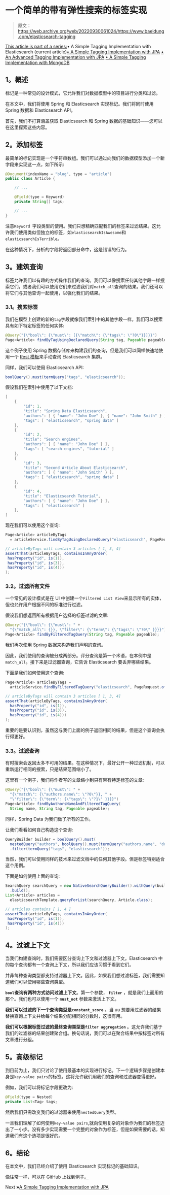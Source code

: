 # 一个简单的带有弹性搜索的标签实现

> 原文：<https://web.archive.org/web/20220930061024/https://www.baeldung.com/elasticsearch-tagging>

[This article is part of a series:](javascript:void(0);)• A Simple Tagging Implementation with Elasticsearch (current article)[• A Simple Tagging Implementation with JPA](/web/20220630140827/https://www.baeldung.com/jpa-tagging)
[• An Advanced Tagging Implementation with JPA](/web/20220630140827/https://www.baeldung.com/jpa-tagging-advanced)
[• A Simple Tagging Implementation with MongoDB](/web/20220630140827/https://www.baeldung.com/mongodb-tagging)

## 1。概述

标记是一种常见的设计模式，它允许我们对数据模型中的项目进行分类和过滤。

在本文中，我们将使用 Spring 和 Elasticsearch 实现标记。我们将同时使用 Spring 数据和 Elasticsearch API。

首先，我们不打算涵盖获取 Elasticsearch 和 Spring 数据的基础知识——您可以在这里探索这些内容。

## 2。添加标签

最简单的标记实现是一个字符串数组。我们可以通过向我们的数据模型添加一个新字段来实现这一点，如下所示:

```java
@Document(indexName = "blog", type = "article")
public class Article {

    // ...

    @Field(type = Keyword)
    private String[] tags;

    // ...
}
```

注意`Keyword `字段类型的使用。我们只想精确匹配我们的标签来过滤结果。这允许我们使用类似但独立的标签，如`elasticsearchIsAwesome`和`elasticsearchIsTerrible`。

在这种情况下，分析的字段将返回部分命中，这是错误的行为。

## 3。建筑查询

标签允许我们以有趣的方式操作我们的查询。我们可以像搜索任何其他字段一样搜索它们，或者我们可以使用它们来过滤我们对`match_all`查询的结果。我们还可以将它们与其他查询一起使用，以强化我们的结果。

### 3.1。搜索标签

我们在模型上创建的新的`tag`字段就像我们索引中的其他字段一样。我们可以搜索具有如下特定标签的任何实体:

```java
@Query("{\"bool\": {\"must\": [{\"match\": {\"tags\": \"?0\"}}]}}")
Page<Article> findByTagUsingDeclaredQuery(String tag, Pageable pageable);
```

这个例子使用 Spring 数据存储库来构建我们的查询，但是我们可以同样快速地使用一个 [Rest 模板](https://web.archive.org/web/20220630140827/https://docs.spring.io/spring/docs/3.0.x/javadoc-api/org/springframework/web/client/RestTemplate.html)来手动查询 Elasticsearch 集群。

同样，我们可以使用 Elasticsearch API:

```java
boolQuery().must(termQuery("tags", "elasticsearch"));
```

假设我们在索引中使用了以下文档:

```java
[
    {
        "id": 1,
        "title": "Spring Data Elasticsearch",
        "authors": [ { "name": "John Doe" }, { "name": "John Smith" } ],
        "tags": [ "elasticsearch", "spring data" ]
    },
    {
        "id": 2,
        "title": "Search engines",
        "authors": [ { "name": "John Doe" } ],
        "tags": [ "search engines", "tutorial" ]
    },
    {
        "id": 3,
        "title": "Second Article About Elasticsearch",
        "authors": [ { "name": "John Smith" } ],
        "tags": [ "elasticsearch", "spring data" ]
    },
    {
        "id": 4,
        "title": "Elasticsearch Tutorial",
        "authors": [ { "name": "John Doe" } ],
        "tags": [ "elasticsearch" ]
    },
]
```

现在我们可以使用这个查询:

```java
Page<Article> articleByTags 
  = articleService.findByTagUsingDeclaredQuery("elasticsearch", PageRequest.of(0, 10));

// articleByTags will contain 3 articles [ 1, 3, 4]
assertThat(articleByTags, containsInAnyOrder(
 hasProperty("id", is(1)),
 hasProperty("id", is(3)),
 hasProperty("id", is(4)))
);
```

### 3.2。过滤所有文件

一个常见的设计模式是在 UI 中创建一个`Filtered List View`来显示所有的实体，但也允许用户根据不同的标准进行过滤。

假设我们想返回所有根据用户选择的标签过滤的文章:

```java
@Query("{\"bool\": {\"must\": " +
  "{\"match_all\": {}}, \"filter\": {\"term\": {\"tags\": \"?0\" }}}}")
Page<Article> findByFilteredTagQuery(String tag, Pageable pageable);
```

我们再次使用 Spring 数据来构造我们声明的查询。

因此，我们使用的查询被分成两部分。评分查询是第一个术语，在本例中是`match_all`。接下来是过滤器查询，它告诉 Elasticsearch 要丢弃哪些结果。

下面是我们如何使用这个查询:

```java
Page<Article> articleByTags =
  articleService.findByFilteredTagQuery("elasticsearch", PageRequest.of(0, 10));

// articleByTags will contain 3 articles [ 1, 3, 4]
assertThat(articleByTags, containsInAnyOrder(
  hasProperty("id", is(1)),
  hasProperty("id", is(3)),
  hasProperty("id", is(4)))
);
```

重要的是要认识到，虽然这与我们上面的例子返回相同的结果，但是这个查询会执行得更好。

### 3.3。过滤查询

有时搜索会返回太多不可用的结果。在这种情况下，最好公开一种过滤机制，可以重新运行相同的搜索，只是结果范围缩小了。

这里有一个例子，我们将作者写的文章缩小到只有带有特定标签的文章:

```java
@Query("{\"bool\": {\"must\": " + 
  "{\"match\": {\"authors.name\": \"?0\"}}, " +
  "\"filter\": {\"term\": {\"tags\": \"?1\" }}}}")
Page<Article> findByAuthorsNameAndFilteredTagQuery(
  String name, String tag, Pageable pageable);
```

同样，Spring Data 为我们做了所有的工作。

让我们看看如何自己构造这个查询:

```java
QueryBuilder builder = boolQuery().must(
  nestedQuery("authors", boolQuery().must(termQuery("authors.name", "doe")), ScoreMode.None))
  .filter(termQuery("tags", "elasticsearch"));
```

当然，我们可以使用同样的技术来过滤文档中的任何其他字段。但是标签特别适合这个用例。

下面是如何使用上面的查询:

```java
SearchQuery searchQuery = new NativeSearchQueryBuilder().withQuery(builder)
  .build();
List<Article> articles = 
  elasticsearchTemplate.queryForList(searchQuery, Article.class);

// articles contains [ 1, 4 ]
assertThat(articleByTags, containsInAnyOrder(
 hasProperty("id", is(1)),
 hasProperty("id", is(4)))
);
```

## 4。过滤上下文

当我们构建查询时，我们需要区分查询上下文和过滤器上下文。Elasticsearch 中的每个查询都有一个查询上下文，所以我们应该习惯于看到它们。

并非每种查询类型都支持过滤器上下文。因此，如果我们想过滤标签，我们需要知道我们可以使用哪些查询类型。

**`bool`查询有两种方式访问过滤上下文**。第一个参数， **`filter`** ，就是我们上面用的那个。我们也可以使用一个 **`must_not`** 参数来激活上下文。

**我们可以过滤的下一个查询类型是`constant_score`** 。当 uu 想要用过滤器的结果替换查询上下文并给每个结果分配相同的分数时，这很有用。

**我们可以根据标签过滤的最终查询类型是`filter aggregation`** 。这允许我们基于我们的过滤器的结果创建聚合组。换句话说，我们可以在聚合结果中按标签对所有文章进行分组。

## 5。高级标记

到目前为止，我们只讨论了使用最基本的实现进行标记。下一个逻辑步骤是创建本身是`key-value pairs`的标签。这将允许我们用我们的查询和过滤器变得更好。

例如，我们可以将标记字段更改为:

```java
@Field(type = Nested)
private List<Tag> tags;
```

然后我们只需改变我们的过滤器来使用`nestedQuery`类型。

一旦我们理解了如何使用`key-value pairs`,就向使用复杂的对象作为我们的标签迈出了一小步。没有多少实现需要一个完整的对象作为标签，但是如果需要的话，知道我们有这个选项是很好的。

## 6。结论

在本文中，我们已经介绍了使用 Elasticsearch 实现标记的基础知识。

像往常一样，可以在 GitHub 上找到例子[。](https://web.archive.org/web/20220630140827/https://github.com/eugenp/tutorials/tree/master/persistence-modules/spring-data-elasticsearch)

Next **»**[A Simple Tagging Implementation with JPA](/web/20220630140827/https://www.baeldung.com/jpa-tagging)